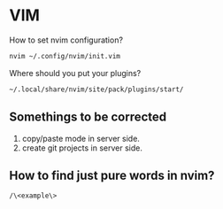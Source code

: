 # VIM



How to set nvim configuration?
```bash
nvim ~/.config/nvim/init.vim
```

Where should you put your plugins?
```bash
~/.local/share/nvim/site/pack/plugins/start/
```

## Somethings to be corrected
1. copy/paste mode in server side. 
2. create git projects in server side. 


## How to find just pure words in nvim?
```nvim
/\<example\>
```
